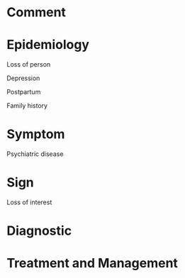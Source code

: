 # Comment

# Epidemiology

Loss of person

Depression

Postpartum

Family history

# Symptom

Psychiatric disease

# Sign

Loss of interest

# Diagnostic

# Treatment and Management
